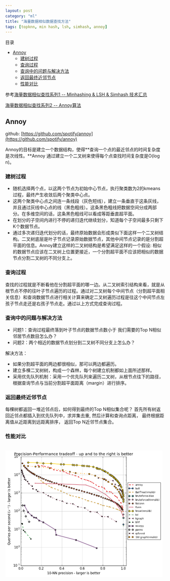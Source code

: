 ```yaml
---
layout: post
category: "ml"
title: "海量数据相似数据查找方法"
tags: [topknn, min hash, lsh, simhash, annoy]
---
```


目录

<!-- TOC -->

- [Annoy](#annoy)
    - [建树过程](#建树过程)
    - [查询过程](#查询过程)
    - [查询中的问题与解决方法](#查询中的问题与解决方法)
    - [返回最终近邻节点](#返回最终近邻节点)
    - [性能对比](#性能对比)

<!-- /TOC -->

参考[海量数据相似查找系列1 -- Minhashing & LSH & Simhash 技术汇总](http://blog.csdn.net/hero_fantao/article/details/70245284)

[海量数据相似查找系列2 -- Annoy算法](http://blog.csdn.net/hero_fantao/article/details/70245387)


## Annoy

github: [https://github.com/spotify/annoy](https://github.com/spotify/annoy)

Annoy的目标是建立一个数据结构，使得**查询一个点的最近邻点的时间复杂度是次线性。**Annoy 通过建立一个二叉树来使得每个点查找时间复杂度是O(log n)。 

### 建树过程

+ 随机选择两个点，以这两个节点为初始中心节点，执行聚类数为2的kmeans过程，最终产生收敛后两个聚类中心点。
+ 这两个聚类中心点之间连一条线段（灰色短线），建立一条垂直于这条灰线，并且通过灰线中心点的线（黑色粗线）。这条黑色粗线把数据空间分成两部分。在多维空间的话，这条黑色粗线可以看成等距垂直超平面。
+ 在划分的子空间内进行不停的递归迭代继续划分，知道每个子空间最多只剩下K个数据节点。
+ 通过多次递归迭代划分的话，最终原始数据会形成类似下面这样一个二叉树结构。二叉树底层是叶子节点记录原始数据节点，其他中间节点记录的是分割超平面的信息。Annoy建立这样的二叉树结构是希望满足这样的一个假设:  相似的数据节点应该在二叉树上位置更接近，一个分割超平面不应该把相似的数据节点分割二叉树的不同分支上。

### 查询过程

查找的过程就是不断看他在分割超平面的哪一边。从二叉树索引结构来看，就是从根节点不停的往叶子节点遍历的过程。通过对二叉树每个中间节点（分割超平面相关信息）和查询数据节点进行相关计算来确定二叉树遍历过程是往这个中间节点左孩子节点走还是右孩子节点走。通过以上方式完成查询过程。

### 查询中的问题与解决方法

+ 问题1：查询过程最终落到叶子节点的数据节点数小于 我们需要的Top N相似邻居节点数目怎么办？
+ 问题2：两个相近的数据节点划分到二叉树不同分支上怎么办？

解决方法：

+ 如果分割超平面的两边都很相似，那可以两边都遍历。
+ 建立多棵二叉树树，构成一个森林，每个树建立机制都如上面所述那样。
+ 采用优先队列机制：采用一个优先队列来遍历二叉树，从根节点往下的路径，根据查询节点与当前分割超平面距离（margin）进行排序。

### 返回最终近邻节点

每棵树都返回一堆近邻点后，如何得到最终的Top N相似集合呢？
首先所有树返回近邻点都插入到优先队列中，求并集去重, 然后计算和查询点距离， 最终根据距离值从近距离到远距离排序， 返回Top N近邻节点集合。


### 性能对比

<html>
<br/>

<img src='../assets/ann-benchmark.png' style='max-height: 400px'/>
<br/>

</html>


